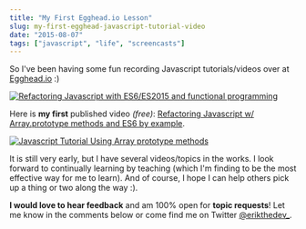 ```yaml
---
title: "My First Egghead.io Lesson"
slug: my-first-egghead-javascript-tutorial-video
date: "2015-08-07"
tags: ["javascript", "life", "screencasts"]
---
```


So I've been having some fun recording Javascript tutorials/videos over at [Egghead.io](https://egghead.io/instructors/erik-aybar) :)

[![Refactoring Javascript with ES6/ES2015 and functional programming](/content/images/2015/08/refactor_gif.gif)](https://egghead.io/lessons/javascript-refactoring-array-prototype-by-example-filter-some-foreach)

Here is **my first** published video _(free)_: [Refactoring Javascript w/ Array.prototype methods and ES6 by example](https://egghead.io/lessons/javascript-refactoring-array-prototype-by-example-filter-some-foreach).

[![Javascript Tutorial Using Array prototype methods](/content/images/2015/08/Refactoring__Array_prototype_by_example__filter__some__forEach__-_JavaScript_Video_Tutorial__free__eggheadio.png)](https://egghead.io/lessons/javascript-refactoring-array-prototype-by-example-filter-some-foreach)

It is still very early, but I have several videos/topics in the works. I look forward to continually learning by teaching (which I'm finding to be the most effective way for me to learn). And of course, I hope I can help others pick up a thing or two along the way :).

**I would love to hear feedback** and am 100% open for **topic requests**! Let me know in the comments below or come find me on Twitter [@erikthedev_](https://twitter.com/erikthedev_).
